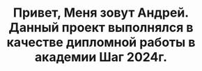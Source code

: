 <h1 align="center">Привет, Меня зовут Андрей. Данный проект выполнялся в качестве дипломной работы в академии Шаг 2024г. </h1>
